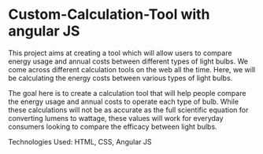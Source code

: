 # Custom-Calculation-Tool with angular JS

This project aims at creating a tool which will allow users to compare energy usage and annual costs between different types of light bulbs. We come across different calculation tools on the web all the time. Here, we will be calculating the energy costs between various types of light bulbs.

The goal here is to create a calculation tool that will help people compare the energy usage and annual costs to operate each type of bulb. While these calculations will not be as accurate as the full scientific equation for converting lumens to wattage, these values will work for everyday consumers looking to compare the efficacy between light bulbs.

Technologies Used: HTML, CSS, Angular JS